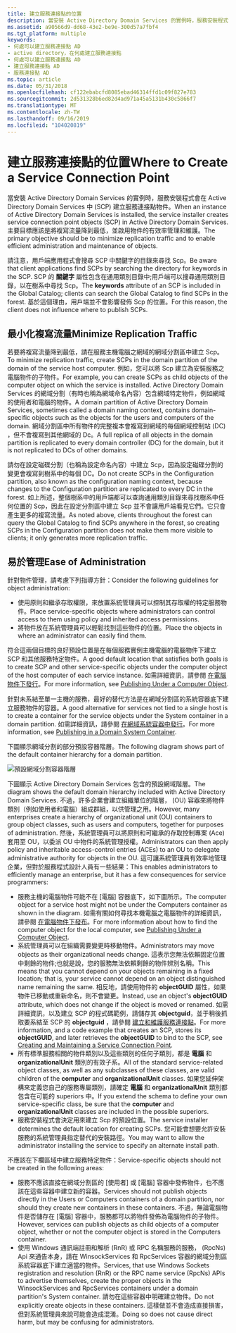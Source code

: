 ```yaml
---
title: 建立服務連接點的位置
description: 當安裝 Active Directory Domain Services 的實例時，服務安裝程式會在 Active Directory Domain Services 中 (SCP) 建立服務連接點物件。
ms.assetid: a90566d9-dd68-43e2-be9e-300d57a7fbf4
ms.tgt_platform: multiple
keywords:
- 何處可以建立服務連接點 AD
- active directory，在何處建立服務連接點
- 何處可以建立服務連接點 AD
- 建立服務連接點 AD
- 服務連接點 AD
ms.topic: article
ms.date: 05/31/2018
ms.openlocfilehash: cf122ebabcfd8085ebad46314ffd1c09f827e783
ms.sourcegitcommit: 2d531328b6ed82d4ad971a45a5131b430c5866f7
ms.translationtype: MT
ms.contentlocale: zh-TW
ms.lasthandoff: 09/16/2019
ms.locfileid: "104020819"
---
```

# <a name="where-to-create-a-service-connection-point"></a><span data-ttu-id="75b07-108">建立服務連接點的位置</span><span class="sxs-lookup"><span data-stu-id="75b07-108">Where to Create a Service Connection Point</span></span>

<span data-ttu-id="75b07-109">當安裝 Active Directory Domain Services 的實例時，服務安裝程式會在 Active Directory Domain Services 中 (SCP) 建立服務連接點物件。</span><span class="sxs-lookup"><span data-stu-id="75b07-109">When an instance of Active Directory Domain Services is installed, the service installer creates service connection point objects (SCP) in Active Directory Domain Services.</span></span> <span data-ttu-id="75b07-110">主要目標應該是將複寫流量降到最低，並啟用物件的有效率管理和維護。</span><span class="sxs-lookup"><span data-stu-id="75b07-110">The primary objective should be to minimize replication traffic and to enable efficient administration and maintenance of objects.</span></span>

<span data-ttu-id="75b07-111">請注意，用戶端應用程式會搜尋 SCP 中關鍵字的目錄來尋找 Scp。</span><span class="sxs-lookup"><span data-stu-id="75b07-111">Be aware that client applications find SCPs by searching the directory for keywords in the SCP.</span></span> <span data-ttu-id="75b07-112">SCP 的 **關鍵字** 屬性包含在通用類別目錄中;用戶端可以搜尋通用類別目錄，以在樹系中尋找 Scp。</span><span class="sxs-lookup"><span data-stu-id="75b07-112">The **keywords** attribute of an SCP is included in the Global Catalog; clients can search the Global Catalog to find SCPs in the forest.</span></span> <span data-ttu-id="75b07-113">基於這個理由，用戶端並不會影響發佈 Scp 的位置。</span><span class="sxs-lookup"><span data-stu-id="75b07-113">For this reason, the client does not influence where to publish SCPs.</span></span>

## <a name="minimize-replication-traffic"></a><span data-ttu-id="75b07-114">最小化複寫流量</span><span class="sxs-lookup"><span data-stu-id="75b07-114">Minimize Replication Traffic</span></span>

<span data-ttu-id="75b07-115">若要將複寫流量降到最低，請在服務主機電腦之網域的網域分割區中建立 Scp。</span><span class="sxs-lookup"><span data-stu-id="75b07-115">To minimize replication traffic, create SCPs in the domain partition of the domain of the service host computer.</span></span> <span data-ttu-id="75b07-116">例如，您可以將 Scp 建立為安裝服務之電腦物件的子物件。</span><span class="sxs-lookup"><span data-stu-id="75b07-116">For example, you can create SCPs as child objects of the computer object on which the service is installed.</span></span> <span data-ttu-id="75b07-117">Active Directory Domain Services 的網域分割（有時也稱為網域命名內容）包含網域特定物件，例如網域的使用者和電腦的物件。</span><span class="sxs-lookup"><span data-stu-id="75b07-117">A domain partition of Active Directory Domain Services, sometimes called a domain naming context, contains domain-specific objects such as the objects for the users and computers of the domain.</span></span> <span data-ttu-id="75b07-118">網域分割區中所有物件的完整複本會複寫到網域的每個網域控制站 (DC) ，但不會複寫到其他網域的 Dc。</span><span class="sxs-lookup"><span data-stu-id="75b07-118">A full replica of all objects in the domain partition is replicated to every domain controller (DC) for the domain, but it is not replicated to DCs of other domains.</span></span>

<span data-ttu-id="75b07-119">請勿在設定磁碟分割（也稱為設定命名內容）中建立 Scp，因為設定磁碟分割的變更會複寫到樹系中的每個 DC。</span><span class="sxs-lookup"><span data-stu-id="75b07-119">Do not create SCPs in the Configuration partition, also known as the configuration naming context, because changes to the Configuration partition are replicated to every DC in the forest.</span></span> <span data-ttu-id="75b07-120">如上所述，整個樹系中的用戶端都可以查詢通用類別目錄來尋找樹系中任何位置的 Scp，因此在設定分割區中建立 Scp 並不會讓用戶端看見它們。它只會產生更多的複寫流量。</span><span class="sxs-lookup"><span data-stu-id="75b07-120">As noted above, clients throughout the forest can query the Global Catalog to find SCPs anywhere in the forest, so creating SCPs in the Configuration partition does not make them more visible to clients; it only generates more replication traffic.</span></span>

## <a name="ease-of-administration"></a><span data-ttu-id="75b07-121">易於管理</span><span class="sxs-lookup"><span data-stu-id="75b07-121">Ease of Administration</span></span>

<span data-ttu-id="75b07-122">針對物件管理，請考慮下列指導方針：</span><span class="sxs-lookup"><span data-stu-id="75b07-122">Consider the following guidelines for object administration:</span></span>

-   <span data-ttu-id="75b07-123">使用原則和繼承存取權限，來放置系統管理員可以控制其存取權的特定服務物件。</span><span class="sxs-lookup"><span data-stu-id="75b07-123">Place service-specific objects where administrators can control access to them using policy and inherited access permissions.</span></span>
-   <span data-ttu-id="75b07-124">將物件放在系統管理員可以輕鬆找到這些物件的位置。</span><span class="sxs-lookup"><span data-stu-id="75b07-124">Place the objects in where an administrator can easily find them.</span></span>

<span data-ttu-id="75b07-125">符合這兩個目標的良好預設位置是在每個服務實例主機電腦的電腦物件下建立 SCP 和其他服務特定物件。</span><span class="sxs-lookup"><span data-stu-id="75b07-125">A good default location that satisfies both goals is to create SCP and other service-specific objects under the computer object of the host computer of each service instance.</span></span> <span data-ttu-id="75b07-126">如需詳細資訊，請參閱 [在電腦物件下發行](publishing-under-a-computer-object.md)。</span><span class="sxs-lookup"><span data-stu-id="75b07-126">For more information, see [Publishing Under a Computer Object](publishing-under-a-computer-object.md).</span></span>

<span data-ttu-id="75b07-127">針對未系結至單一主機的服務，最好的替代方法是在網域分割區的系統容器底下建立服務物件的容器。</span><span class="sxs-lookup"><span data-stu-id="75b07-127">A good alternative for services not tied to a single host is to create a container for the service objects under the System container in a domain partition.</span></span> <span data-ttu-id="75b07-128">如需詳細資訊，請參閱 [在網域系統容器中發行](publishing-in-a-domain-system-container.md)。</span><span class="sxs-lookup"><span data-stu-id="75b07-128">For more information, see [Publishing in a Domain System Container](publishing-in-a-domain-system-container.md).</span></span>

<span data-ttu-id="75b07-129">下圖顯示網域分割的部分預設容器階層。</span><span class="sxs-lookup"><span data-stu-id="75b07-129">The following diagram shows part of the default container hierarchy for a domain partition.</span></span>

![預設網域分割容器階層](images/domain-container-heirarchy.png)

<span data-ttu-id="75b07-131">下圖顯示 Active Directory Domain Services 包含的預設網域階層。</span><span class="sxs-lookup"><span data-stu-id="75b07-131">The diagram shows the default domain hierarchy included with Active Directory Domain Services.</span></span> <span data-ttu-id="75b07-132">不過，許多企業會建立組織單位的階層， (OU) 容器來將物件類別（例如使用者和電腦）組成群組，以供管理之用。</span><span class="sxs-lookup"><span data-stu-id="75b07-132">However, many enterprises create a hierarchy of organizational unit (OU) containers to group object classes, such as users and computers, together for purposes of administration.</span></span> <span data-ttu-id="75b07-133">然後，系統管理員可以將原則和可繼承的存取控制專案 (Ace) 套用至 OU，以委派 OU 中物件的系統管理授權。</span><span class="sxs-lookup"><span data-stu-id="75b07-133">Administrators can then apply policy and inheritable access-control entries (ACEs) to an OU to delegate administrative authority for objects in the OU.</span></span> <span data-ttu-id="75b07-134">這可讓系統管理員有效率地管理企業，但對於服務程式設計人員有一些結果：</span><span class="sxs-lookup"><span data-stu-id="75b07-134">This enables administrators to efficiently manage an enterprise, but it has a few consequences for service programmers:</span></span>

-   <span data-ttu-id="75b07-135">服務主機的電腦物件可能不在 [電腦] 容器底下，如下圖所示。</span><span class="sxs-lookup"><span data-stu-id="75b07-135">The computer object for a service host might not be under the Computers container as shown in the diagram.</span></span> <span data-ttu-id="75b07-136">如需有關如何尋找本機電腦之電腦物件的詳細資訊，請參閱 [在電腦物件下發布](publishing-under-a-computer-object.md)。</span><span class="sxs-lookup"><span data-stu-id="75b07-136">For more information about how to find the computer object for the local computer, see [Publishing Under a Computer Object](publishing-under-a-computer-object.md).</span></span>
-   <span data-ttu-id="75b07-137">系統管理員可以在組織需要變更時移動物件。</span><span class="sxs-lookup"><span data-stu-id="75b07-137">Administrators may move objects as their organizational needs change.</span></span> <span data-ttu-id="75b07-138">這表示您無法依賴固定位置中剩餘的物件;也就是說，您的服務無法依賴剩餘的物件辨別名稱。</span><span class="sxs-lookup"><span data-stu-id="75b07-138">This means that you cannot depend on your objects remaining in a fixed location; that is, your service cannot depend on an object distinguished name remaining the same.</span></span> <span data-ttu-id="75b07-139">相反地，請使用物件的 **objectGUID** 屬性，如果物件已移動或重新命名，則不會變更。</span><span class="sxs-lookup"><span data-stu-id="75b07-139">Instead, use an object's **objectGUID** attribute, which does not change if the object is moved or renamed.</span></span> <span data-ttu-id="75b07-140">如需詳細資訊，以及建立 SCP 的程式碼範例，請儲存其 **objectguid**，並于稍後抓取要系結至 SCP 的 **objectguid** ，請參閱 [建立和維護服務連接點](creating-and-maintaining-a-service-connection-point.md)。</span><span class="sxs-lookup"><span data-stu-id="75b07-140">For more information, and a code example that creates an SCP, stores its **objectGUID**, and later retrieves the **objectGUID** to bind to the SCP, see [Creating and Maintaining a Service Connection Point](creating-and-maintaining-a-service-connection-point.md).</span></span>
-   <span data-ttu-id="75b07-141">所有標準服務相關的物件類別以及這些類別的任何子類別，都是 **電腦** 和 **organizationalUnit** 類別的有效子系。</span><span class="sxs-lookup"><span data-stu-id="75b07-141">All of the standard service-related object classes, as well as any subclasses of these classes, are valid children of the **computer** and **organizationalUnit** classes.</span></span> <span data-ttu-id="75b07-142">如果您延伸架構來定義您自己的服務專屬類別，請確定 **電腦** 和 **organizationalUnit** 類別都包含在可能的 superiors 中。</span><span class="sxs-lookup"><span data-stu-id="75b07-142">If you extend the schema to define your own service-specific class, be sure that the **computer** and **organizationalUnit** classes are included in the possible superiors.</span></span>
-   <span data-ttu-id="75b07-143">服務安裝程式會決定用來建立 Scp 的預設位置。</span><span class="sxs-lookup"><span data-stu-id="75b07-143">The service installer determines the default location for creating SCPs.</span></span> <span data-ttu-id="75b07-144">您可能會想要允許安裝服務的系統管理員指定替代的安裝路徑。</span><span class="sxs-lookup"><span data-stu-id="75b07-144">You may want to allow the administrator installing the service to specify an alternate install path.</span></span>

<span data-ttu-id="75b07-145">不應該在下欄區域中建立服務特定物件：</span><span class="sxs-lookup"><span data-stu-id="75b07-145">Service-specific objects should not be created in the following areas:</span></span>

-   <span data-ttu-id="75b07-146">服務不應該直接在網域分割區的 [使用者] 或 [電腦] 容器中發佈物件，也不應該在這些容器中建立新的容器。</span><span class="sxs-lookup"><span data-stu-id="75b07-146">Services should not publish objects directly in the Users or Computers containers of a domain partition, nor should they create new containers in these containers.</span></span> <span data-ttu-id="75b07-147">不過，無論電腦物件是否儲存在 [電腦] 容器中，服務都可以將物件發佈為電腦物件的子物件。</span><span class="sxs-lookup"><span data-stu-id="75b07-147">However, services can publish objects as child objects of a computer object, whether or not the computer object is stored in the Computers container.</span></span>
-   <span data-ttu-id="75b07-148">使用 Windows 通訊端註冊和解析 (RnR) 或 RPC 名稱服務的服務， (RpcNs) Api 來通告本身，請在 WinsockServices 和 RpcServices 容器的網域分割區系統容器底下建立適當的物件。</span><span class="sxs-lookup"><span data-stu-id="75b07-148">Services, that use Windows Sockets registration and resolution (RnR) or the RPC name service (RpcNs) APIs to advertise themselves, create the proper objects in the WinsockServices and RpcServices containers under a domain partition's System container.</span></span> <span data-ttu-id="75b07-149">請勿在這些容器中明確建立物件。</span><span class="sxs-lookup"><span data-stu-id="75b07-149">Do not explicitly create objects in these containers.</span></span> <span data-ttu-id="75b07-150">這樣做並不會造成直接損害，但對系統管理員來說可能會造成混淆。</span><span class="sxs-lookup"><span data-stu-id="75b07-150">Doing so does not cause direct harm, but may be confusing for administrators.</span></span>

 

 




